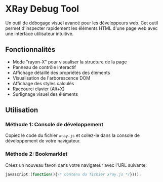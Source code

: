 # XRay Debug Tool

Un outil de débogage visuel avancé pour les développeurs web. Cet outil permet d'inspecter rapidement les éléments HTML d'une page web avec une interface utilisateur intuitive.

## Fonctionnalités

- Mode "rayon-X" pour visualiser la structure de la page
- Panneau de contrôle interactif
- Affichage détaillé des propriétés des éléments
- Visualisation de l'arborescence DOM
- Affichage des styles calculés
- Raccourci clavier (Alt+X)
- Surlignage visuel des éléments

## Utilisation

### Méthode 1: Console de développement

Copiez le code du fichier `xray.js` et collez-le dans la console de développement de votre navigateur.

### Méthode 2: Bookmarklet

Créez un nouveau favori dans votre navigateur avec l'URL suivante:
```javascript
javascript:(function(){/* Contenu du fichier xray.js */})();

